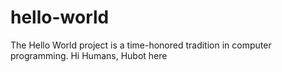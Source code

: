 # hello-world
The Hello World project is a time-honored tradition in computer programming.
Hi Humans, Hubot here
